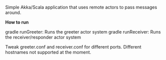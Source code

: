Simple Akka/Scala application that uses remote actors to pass messages around.

**How to run**

gradle runGreeter: Runs the greeter actor system
gradle runReceiver: Runs the receiver/responder actor system

Tweak greeter.conf and receiver.conf for different ports. Different hostnames not supported at the moment.
